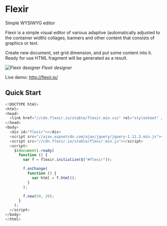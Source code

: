 # Flexir
Simple WYSIWYG editor

Flexir is a simple visual editor of various adaptive (automatically adjusted to the container width) collages, banners and other content that consists of graphics or text.

Create new document, set grid dimension, and put some content into it. Ready for use HTML fragment will be generated as a result.

![Flexir designer](http://flexir.io/images/flexir_designer.png)
*Flexir designer*

Live demo: http://flexir.io/

## Quick Start

```javascript
<!DOCTYPE html>
<html>
<head>
  <link href="//cdn.flexir.io/stable/flexir.min.css" rel="stylesheet" />
</head>
<body>
  <div id="flexir"></div>
  <script src="//ajax.aspnetcdn.com/ajax/jquery/jquery-1.11.3.min.js"></script>
  <script src="//cdn.flexir.io/stable/flexir.min.js"></script>
  <script>
    $(document).ready(
      function () {
        var f = flexir.initialize($("#flexir"));

        f.onChange(
          function () {
            var html = f.html();
          }
        );

        f.new(50, 20);
      }
    );
  </script>
</body>
</html>
```